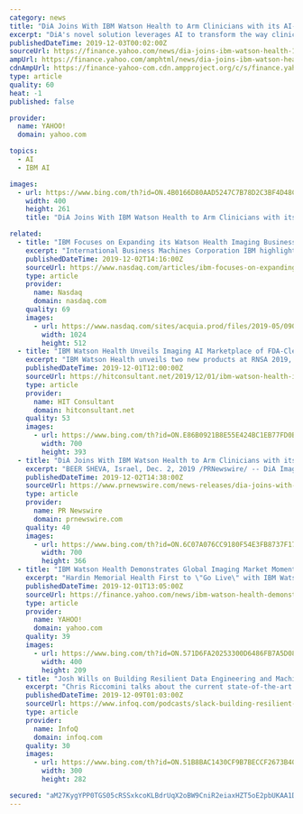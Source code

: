 ```yaml
---
category: news
title: "DiA Joins With IBM Watson Health to Arm Clinicians with its AI-powered Cardiac Ultrasound Software"
excerpt: "DiA's novel solution leverages AI to transform the way clinicians capture and analyze ultrasound images. By adding DiA to its AI Marketplace, IBM Watson Health will offer clinicians access to objective and accurate ultrasound analysis BEER SHEVA, Israel, Dec. 2, 2019 /PRNewswire/ -- DiA Imaging Analysis Ltd. (https://www.dia-analysis.com/),an ..."
publishedDateTime: 2019-12-03T00:02:00Z
sourceUrl: https://finance.yahoo.com/news/dia-joins-ibm-watson-health-153800938.html
ampUrl: https://finance.yahoo.com/amphtml/news/dia-joins-ibm-watson-health-153800938.html
cdnAmpUrl: https://finance-yahoo-com.cdn.ampproject.org/c/s/finance.yahoo.com/amphtml/news/dia-joins-ibm-watson-health-153800938.html
type: article
quality: 60
heat: -1
published: false

provider:
  name: YAHOO!
  domain: yahoo.com

topics:
  - AI
  - IBM AI

images:
  - url: https://www.bing.com/th?id=ON.4B0166D80AAD5247C7B78D2C3BF4D48C
    width: 400
    height: 261
    title: "DiA Joins With IBM Watson Health to Arm Clinicians with its AI-powered Cardiac Ultrasound Software"

related:
  - title: "IBM Focuses on Expanding its Watson Health Imaging Business"
    excerpt: "International Business Machines Corporation IBM highlighted some of its clients and collaborations for its IBM Watson Health Imaging artificial intelligence (AI) platform. The IBM Watson Health unit is one of the leading platforms engaged in developing AI and data-driven technologies for augmenting healthcare services. The solutions are aimed ..."
    publishedDateTime: 2019-12-02T14:16:00Z
    sourceUrl: https://www.nasdaq.com/articles/ibm-focuses-on-expanding-its-watson-health-imaging-business-2019-12-02
    type: article
    provider:
      name: Nasdaq
      domain: nasdaq.com
    quality: 69
    images:
      - url: https://www.nasdaq.com/sites/acquia.prod/files/2019-05/0902-Q19%20Total%20Markets%20photos%20and%20gif_CC8.jpg
        width: 1024
        height: 512
  - title: "IBM Watson Health Unveils Imaging AI Marketplace of FDA-Cleared Solutions"
    excerpt: "IBM Watson Health unveils two new products at RNSA 2019, Clinical Review 3.0 and The Imaging AI Marketplace. – Clinical Review 3.0, a tool recently launched in the UK that analyzes medical imaging studies and their associated reports to identify potentially missed findings, facilitating higher quality and more comprehensive care for the patient."
    publishedDateTime: 2019-12-01T12:00:00Z
    sourceUrl: https://hitconsultant.net/2019/12/01/ibm-watson-health-imaging-solutions-rnsa/
    type: article
    provider:
      name: HIT Consultant
      domain: hitconsultant.net
    quality: 53
    images:
      - url: https://www.bing.com/th?id=ON.E86B0921B8E55E424BC1EB77FD0B3205
        width: 700
        height: 393
  - title: "DiA Joins With IBM Watson Health to Arm Clinicians with its AI-powered Cardiac Ultrasound Software"
    excerpt: "BEER SHEVA, Israel, Dec. 2, 2019 /PRNewswire/ -- DiA Imaging Analysis Ltd. (https://www.dia-analysis.com/),an AI-powered ultrasound imaging analysis provider, announces a collaboration with IBM Watson Health (https://www.ibm.com/watson-health/imaging), a leading provider of innovative AI, enterprise imaging, and interoperability solutions used ..."
    publishedDateTime: 2019-12-02T14:38:00Z
    sourceUrl: https://www.prnewswire.com/news-releases/dia-joins-with-ibm-watson-health-to-arm-clinicians-with-its-ai-powered-cardiac-ultrasound-software-300967437.html
    type: article
    provider:
      name: PR Newswire
      domain: prnewswire.com
    quality: 40
    images:
      - url: https://www.bing.com/th?id=ON.6C07A076CC9180F54E3FB8737F17EAE2
        width: 700
        height: 366
  - title: "IBM Watson Health Demonstrates Global Imaging Market Momentum"
    excerpt: "Hardin Memorial Health First to \"Go Live\" with IBM Watson Imaging Patient Synopsis Imaging Clinical Review 3.0 and Imaging AI Marketplace Launched CAMBRIDGE, Mass., Dec. 1, 2019 /PRNewswire ..."
    publishedDateTime: 2019-12-01T13:05:00Z
    sourceUrl: https://finance.yahoo.com/news/ibm-watson-health-demonstrates-global-130000003.html
    type: article
    provider:
      name: YAHOO!
      domain: yahoo.com
    quality: 39
    images:
      - url: https://www.bing.com/th?id=ON.571D6FA20253300D6486FB7A5D08E4CA
        width: 400
        height: 209
  - title: "Josh Wills on Building Resilient Data Engineering and Machine Learning Products at Slack"
    excerpt: "Chris Riccomini talks about the current state-of-the-art in data pipelines and data warehousing, and shares some of the solutions to current problems dealing with data streaming and warehousing."
    publishedDateTime: 2019-12-09T01:03:00Z
    sourceUrl: https://www.infoq.com/podcasts/slack-building-resilient-data-engineering/
    type: article
    provider:
      name: InfoQ
      domain: infoq.com
    quality: 30
    images:
      - url: https://www.bing.com/th?id=ON.51B8BAC1430CF9B7BECCF2673B409450
        width: 300
        height: 282

secured: "aM27KygYPP0TGS05cRSSxkcoKLBdrUqX2oBW9CniR2eiaxHZT5oE2pbUKAA1DouJXkLOIQNJBua/EcpYlSUlMgCJ3HuDxHjHx4Pfhthf8PnoyMc0h1jZuVD42u6GBaNwekvGLQ44CsfHdJLvwpcv28lxSVQVRB3IavN0mTa7LjG47LTz3rTvH8A4KNd5BVeSjN1AK32yZ5g3LxLWDPEotNp2Kfmq7/kSr0CUDo84jRz3XjgRGiUw49y7Qv9H5oPEdy/p6CkOVN8xaZksPX1Jtg==;vWdduxOPdN+1JU23E43tXA=="
---
```


